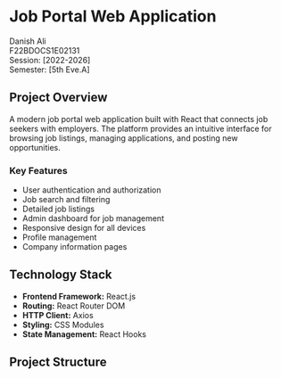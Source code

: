 # Job Portal Web Application

Danish Ali  
F22BDOCS1E02131  
Session: [2022-2026]  
Semester: [5th Eve.A]

## Project Overview

A modern job portal web application built with React that connects job seekers with employers. The platform provides an intuitive interface for browsing job listings, managing applications, and posting new opportunities.

### Key Features

- User authentication and authorization
- Job search and filtering
- Detailed job listings
- Admin dashboard for job management
- Responsive design for all devices
- Profile management
- Company information pages

## Technology Stack

- **Frontend Framework:** React.js
- **Routing:** React Router DOM
- **HTTP Client:** Axios
- **Styling:** CSS Modules
- **State Management:** React Hooks

## Project Structure

